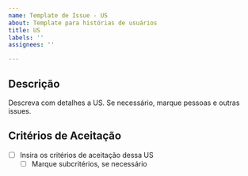 ```yaml
---
name: Template de Issue - US
about: Template para histórias de usuários
title: US
labels: ''
assignees: ''

---
```


## Descrição
Descreva com detalhes a US. Se necessário, marque pessoas e outras issues.

## Critérios de Aceitação
- [ ] Insira os critérios de aceitação dessa US
     - [ ] Marque subcritérios, se necessário
